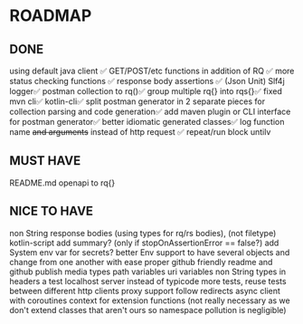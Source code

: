 # ROADMAP

## DONE
using default java client ✅
GET/POST/etc functions in addition of RQ ✅
more status checking functions ✅
response body assertions ✅ (Json Unit)
Slf4j logger✅
postman collection to rq()✅
group multiple rq{} into rqs{}✅
fixed mvn cli✅
kotlin-cli✅
split postman generator in 2 separate pieces for collection parsing and code generation✅
add maven plugin or CLI interface for postman generator✅
better idiomatic generated classes✅
log function name ~~and arguments~~ instead of http request ✅
repeat/run block untilv

## MUST HAVE
README.md
openapi to rq{}

## NICE TO HAVE
non String response bodies (using types for rq/rs bodies), (not filetype)
kotlin-script
add summary? (only if stopOnAssertionError == false?)
add System env var for secrets?
better Env support to have several objects and change from one another with ease
proper github friendly readme and github publish
media types
path variables
uri variables
non String types in headers
a test localhost server instead of typicode
more tests, reuse tests between different http clients
proxy support
follow redirects
async client with coroutines
context for extension functions (not really necessary as we don't extend classes that aren't ours so namespace pollution is negligible)